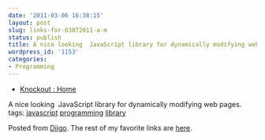 ```yaml
---
date: '2011-03-06 16:38:15'
layout: post
slug: links-for-03072011-a-m
status: publish
title: A nice looking  JavaScript library for dynamically modifying web pages.
wordpress_id: '1153'
categories:
- Programming
---
```



  * [Knockout : Home](http://knockoutjs.com)


A nice looking  JavaScript library for dynamically modifying web pages.
 tags:                      [javascript](http://www.diigo.com/user/eobrain/javascript)            [programming](http://www.diigo.com/user/eobrain/programming)            [library](http://www.diigo.com/user/eobrain/library)


Posted from [Diigo](http://www.diigo.com). The rest of my favorite links are [here](http://www.diigo.com/user/eobrain).
